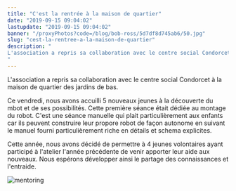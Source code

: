 ```yaml
---
title: "C'est la rentrée à la maison de quartier"
date: "2019-09-15 09:04:02"
lastupdate: "2019-09-15 09:04:02"
banner: "/proxyPhotos?code=/blog/bob-ross/5d7df8d745ab6/50.jpg"
slug: "cest-la-rentree-a-la-maison-de-quartier"
description: " 
L'association a repris sa collaboration avec le centre social Condorcet à la maison de quartier des jardins de bas.
"
---
```

L'association a repris sa collaboration avec le centre social Condorcet à la maison de quartier des jardins de bas.

Ce vendredi, nous avons accuilli 5 nouveaux jeunes à la découverte du mbot et de ses possibilités.
Cette première séance était dédiée au montage du robot. C'est une séance manuelle qui plait particulièrement aux enfants car ils peuvent construire leur propore robot de façon autonome en suivant le manuel fourni particulièrement riche en détails et schema explicites.

Cette année, nous avons décidé de permettre à 4 jeunes volontaires ayant participé à l'atelier l'année précédente de venir apporter leur aide aux nouveaux. Nous espérons développer ainsi le partage des connaissances et l'entraide.

![mentoring](/proxyPhotos?code=/blog/bob-ross/5d7df8df0fe21/50.jpg)

    